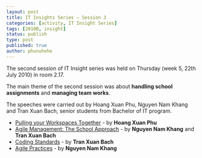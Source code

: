 ```yaml
---
layout: post
title: IT Insights Series – Session 3
categories: [activity, IT Insight Series]
tags: [2010B, insight]
status: publish
type: post
published: true
author: phunuhehe
---
```


The second session of IT Insight series was
held on Thursday (week 5, 22th July 2010) in room 2.17.

The main theme of
the second session was about **handling school assignments** and
**managing team works**.

The speeches were carried out by Hoang Xuan
Phu, Nguyen Nam Khang and Tran Xuan Bach, senior students from Bachelor
of IT program.

-   [Pulling your Workspaces Together]("http://vimeo.com/13636567") - by **Hoang Xuan Phu**
-   [Agile Management: The School Approach]("http://vimeo.com/13728605") - by
    **Nguyen Nam Khang** and **Tran Xuan Bach**
-   [Coding Standards]("http://vimeo.com/13728736") - by **Tran Xuan Bach**
-   [Agile Practices]("http://vimeo.com/13728960") - by **Nguyen Nam Khang**

